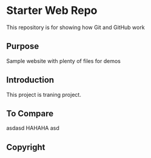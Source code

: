 # Starter Web Repo

This repository is for showing how Git and GitHub work

## Purpose

Sample website with plenty of files for demos

## Introduction
This project is traning project.

## To Compare
asdasd
HAHAHA
asd

## Copyright